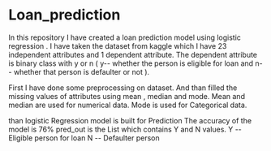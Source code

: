 # Loan_prediction

In this repository I have created a loan prediction model using logistic regression .
I have taken the dataset from kaggle which I have 23 independent attributes and 1 dependent attribute.
The dependent attribute is binary class with y or n ( y-- whether the person is eligible for loan and n-- whether that person is defaulter or not ).

First I have done some preprocessing on dataset.
And than filled the missing values of attributes using mean , median and mode.
Mean and median are used for numerical data.
Mode is used for Categorical data.

than logistic Regression model is built for Prediction
The accuracy of the model is 76%
pred_out is the List which contains Y and N values.
Y -- Eligible person for loan
N -- Defaulter person 
